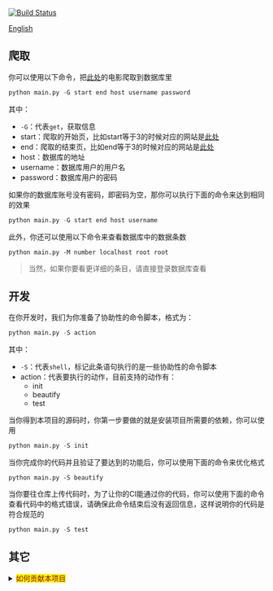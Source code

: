 [![Build Status](https://travis-ci.com/ptrtonull-workshop/PianYuan.svg?branch=master)](https://travis-ci.com/ptrtonull-workshop/PianYuan)

[English](./README-EN.md)
## 爬取
你可以使用以下命令，把[此处](http://pianyuan.la/mv?order=score)的电影爬取到数据库里
```python
python main.py -G start end host username password
```
其中：
- `-G`：代表`get`，获取信息
- start：爬取的开始页，比如start等于3的时候对应的网站是[此处](http://pianyuan.la/mv?order=score&p=3)
- end：爬取的结束页，比如end等于3的时候对应的网站是[此处](http://pianyuan.la/mv?order=score&p=3)
- host：数据库的地址
- username：数据库用户的用户名
- password：数据库用户的密码

如果你的数据库账号没有密码，即密码为空，那你可以执行下面的命令来达到相同的效果
```python
python main.py -G start end host username
```
此外，你还可以使用以下命令来查看数据库中的数据条数
```
python main.py -M number localhost root root
```
> 当然，如果你要看更详细的条目，请直接登录数据库查看
## 开发
在你开发时，我们为你准备了协助性的命令脚本，格式为：

```python
python main.py -S action
```
其中：
- `-S`：代表`shell`，标记此条语句执行的是一些协助性的命令脚本
- action：代表要执行的动作，目前支持的动作有：
  - init
  - beautify
  - test

当你得到本项目的源码时，你第一步要做的就是安装项目所需要的依赖，你可以使用
```python
python main.py -S init
```

当你完成你的代码并且验证了要达到的功能后，你可以使用下面的命令来优化格式
```
python main.py -S beautify
```
当你要往仓库上传代码时，为了让你的CI能通过你的代码，你可以使用下面的命令查看代码中的格式错误，请确保此命令结束后没有返回信息，这样说明你的代码是符合规范的
```python
python main.py -S test
```
## 其它
<details>
<summary><mark><font color=darkred>如何贡献本项目</font></mark></summary>

## 问题的开端
你有以下几种方式参与本项目：
- 直接在本仓库创建暂时分支，通过pull request 来合并代码
- fork 本项目，通过pull request来合并代码
- 提issue，由仓库管理员来改进
### 创建分支
如果你是仓库管理员，拥有直接读写仓库的权限，那么当你有一个改进时，请在[issue](https://github.com/ptrtonull-workshop/PianYuan/issues)提供一个详细的记录，你可以标记这是一个`bug`或者`feature`，并写下具体的描述。
接下来，我将为您示范在此情况下如何修正一个bug：
#### 克隆或更新仓库代码
执行
```git
git clone https://github.com/ptrtonull-workshop/PianYuan.git
cd ./pianyuan
```
来克隆本仓库的`dev`分支代码，通常情况下，这个分支的代码是最新的，当然，如果你以前已经克隆过了，那就请您更新一次您的代码，使您的代码保持最新。

如果您第一次下载代码，则意味着您很可能没有本项目需要的相关包，请执行
```
python main.py -S init
```
来初始化项目来获得本项目需要的包
#### 新建bug分支
在GitHub [issue](https://github.com/ptrtonull-workshop/PianYuan/issues)上提交一个`issue`, 记录下bug的情况，记下`issue`的号码，例如您新建了一个编号为#1的`issue`:
使用
```git
git branch bug#1
git checkout bug#1
```
从`dev`分支创立并切换到一个bug分支来修复这个bug，#后的号码为`issue`的号码，在这个分支中进行bug的修复。
#### 检查代码
在本地文件夹中执行
```python
python main.py -G 1 1 hostname username password
```
后，程序会自动写入数据到数据库，来测试你的代码的功能是否正常

其中
- hostname:数据库地址
- username:用户名
- password:用户名密码，为空的时候可以不填

在本地项目文件夹中执行
```pip
python main.py -S beautify
python main.py -S test
```
来规范你的python代码，以符合flake8的规范。再使用flake8确认`main.py`中的语法错误和书写规范，如有不符合`flake`规范，提交的代码将无法通过`CI`的检查
在这条语句中，`E501`的意思是：你最多只能在一行中写79个字符，这个规定过于苛刻，故我们将它删除了
```
E501: E501 line too long (81 > 79 characters)
```
#### 提交
修复完毕后，commit此次修改
完毕后，执行
```git
git push origin bug#1
```
来推送该分支到Github。切换到Github，我们再将`bug#1` 通过`pull request`与`dev`分支合并，在这个过程中，我们的CI会检查代码。

等待合并完成之后，我们在本地执行
```git
git push origin :bug#1
```
来远程删除在Github上的多余的分支
## Q&A
> 哪些操作需要直接在Github上提交？
- README文档需要更新
- CI配置文件需要更新
>哪些情况需要直接同步到`master`分支？
- 有重大更新，可能是一天积累的；
- 涉及到CI的配置文件的；
- 紧急的BUG
</details>
